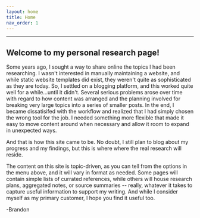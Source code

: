 ```yaml
---
layout: home
title: Home
nav_order: 1
---
```

---

## Welcome to my personal research page!

Some years ago, I sought a way to share online the topics I had been researching. I wasn't interested in manually maintaining a website, and while static website templates did exist, they weren't quite as sophisticated as they are today. So, I settled on a blogging platform, and this worked quite well for a while...until it didn't. Several serious problems arose over time with regard to how content was arranged and the planning involved for breaking very large topics into a series of smaller posts. In the end, I became dissatisifed with the workflow and realized that I had simply chosen the wrong tool for the job. I needed something more flexible that made it easy to move content around when necessary and allow it room to expand in unexpected ways.

And that is how this site came to be. No doubt, I still plan to blog about my progress and my findings, but this is where where the real research will reside.

The content on this site is topic-driven, as you can tell from the options in the menu above, and it will vary in format as needed.  Some pages will contain simple lists of currated references, while others will house research plans, aggregated notes, or source summaries -- really, whatever it takes to capture useful information to support my writing. And while I consider myself as my primary customer, I hope you find it useful too.

-Brandon
